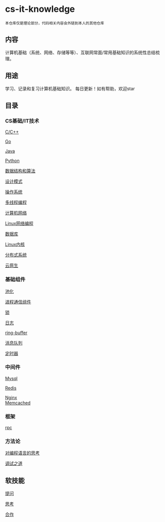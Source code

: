 # cs-it-knowledge
    本仓库仅是理论部分，代码相关内容会外链到本人的其他仓库
## 内容
计算机基础（系统、网络、存储等等）、互联网常面/常用基础知识的系统性总结梳理。
## 用途
学习、记录和复习计算机基础知识。 每日更新！如有帮助，欢迎star
## 目录
### CS基础/IT技术
[C/C++](https://github.com/robotkkk/cs-basic-knowledge/tree/main/cpp)

[Go](https://github.com/chouring/cs-it-knowledge/tree/main/go)

[Java](https://github.com/chouring/cs-it-knowledge/tree/main/java)

[Python](https://github.com/chouring/cs-it-knowledge/tree/main/python)

[数据结构和算法](https://github.com/key-gamer/cs-it-knowledge/tree/main/algorithm)

[设计模式](https://github.com/key-gamer/cs-it-knowledge/tree/main/design-pattern)

[操作系统](https://github.com/robotkkk/cs-basic-knowledge/tree/main/os)

[多线程编程](https://github.com/chouring/cs-it-knowledge/tree/main/threads)

[计算机网络](https://github.com/robotkkk/cs-basic-knowledge/tree/main/net)

[Linux网络编程](https://github.com/key-gamer/cs-it-knowledge/tree/main/linux-net-code)

[数据库](https://github.com/robotkkk/cs-basic-knowledge/tree/main/db)

[Linux内核](https://github.com/key-gamer/cs-it-knowledge/tree/main/linux-kernel)

[分布式系统](https://github.com/key-gamer/cs-it-knowledge/tree/main/distributed-system)

[云原生](https://github.com/key-gamer/cs-it-knowledge/tree/main/cloud-native)


### 基础组件
[池化](https://github.com/key-gamer/cs-it-knowledge/tree/main/po)

[进程通信组件](https://github.com/key-gamer/cs-it-knowledge/tree/main/ipc)

[锁](https://github.com/chouring/cs-it-knowledge/tree/main/lock)

[日志](https://github.com/key-gamer/cs-it-knowledge/tree/main/log)

[ring-buffer]()

[消息队列](https://github.com/key-gamer/cs-it-knowledge/tree/main/mq)

[定时器](https://github.com/key-gamer/cs-it-knowledge/tree/main/timer)



### 中间件
[Mysql](https://github.com/key-gamer/cs-it-knowledge/tree/main/mysql)

[Redis](https://github.com/key-gamer/cs-it-knowledge/tree/main/redis)

[Nginx]()<br>
[Memcached]()<br>

### 框架
[rpc](https://github.com/key-gamer/cs-it-knowledge/tree/main/rpc)



### 方法论
[对编程语言的思考](https://github.com/key-gamer/cs-it-knowledge/tree/main/languages)

[调试之道](https://github.com/key-gamer/cs-it-knowledge/tree/main/debug)


## 软技能
[提问](https://github.com/key-gamer/cs-it-knowledge/tree/main/question)

[思考](https://github.com/key-gamer/cs-it-knowledge/tree/main/thinking)

[合作](https://github.com/chouring/cs-it-knowledge/tree/main/cooperate)

